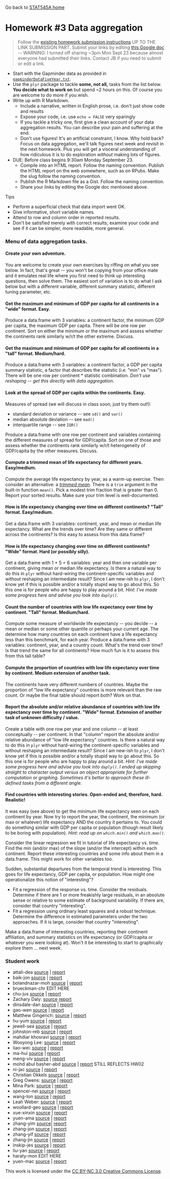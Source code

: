 Go back to [STAT545A home](current.html)

Homework #3 Data aggregation 
========================================================

> Follow the [existing homework submission instructions](hw00_instructions.html) UP TO THE LINK SUBMISSION PART. Submit your links by editing [this Google doc](https://docs.google.com/document/d/1QBzCNFujBgrzDRtfPR_VBlKnpFsO_E6WIl-xUMJIb68/edit?usp=sharing) -- WARNING: I turned off sharing ~3pm Mon Sept 23 because almost everyone had submitted their links. Contact JB if you need to submit or edit a link.

  * Start with the Gapminder data as provided in [`gapminderDataFiveYear.txt`](http://www.stat.ubc.ca/~jenny/notOcto/STAT545A/examples/gapminder/data/gapminderDataFiveYear.txt).
  * Use the `plyr` package to tackle __some, not all,__ tasks from the list below. __You decide what to work on__ but spend ~2 hours on this. Of course you are welcome to do more if you wish.
  * Write up with R Markdown.
    - Include a narrative, written in English prose, i.e. don't just show code and results
    - Expose your code, i.e. use `echo = FALSE` very sparingly
    - If you tackle a tricky one, first give a clean account of your data aggregation results. You can describe your pain and suffering at the end.
    - Don't use figures! It's an artificial constraint, I know. Why hold back? Focus on data aggregation, we'll talk figures next week and revisit in the next homework. Plus you will get a visceral understanding of how ridiculous it is to do exploration *without* making lots of figures.
  * DUE: Before class begins 9:30am Monday September 23.
    - Compile into an HTML report. Follow the naming convention. Publish the HTML report on the web somewhere, such as on RPubs. Make the slug follow the naming convention.
    - Publish the R Markdown file as a Gist. Follow the naming convention.
    - Share your links by editing the Google doc mentioned above.
 
Tips

  * Perform a superficial check that data import went OK.
  * Give informative, short variable names.
  * Attend to row and column order in reported results.
  * Don't be satisfied merely with correct results; examine your code and see if it can be simpler, more readable, more general.
  
### Menu of data aggregation tasks.

#### Create your own adventure.

You are welcome to create your own exercises by riffing on what you see below. In fact, that's great -- you won't be copying from your office mate and it emulates real life where you first need to think up interesting questions, then solve them. The easiest sort of variation is to do what I ask below but with a different variable, different summary statistic, different tuning parameter, etc.

#### Get the maximum and minimum of GDP per capita for all continents in a "wide" format. Easy.

Produce a data.frame with 3 variables: a continent factor, the minimum GDP per capita, the maximum GDP per capita. There will be one row per continent. Sort on either the minimum or the maximum and assess whether the continents rank similarly w/r/t the other extreme. Discuss.




#### Get the maximum and minimum of GDP per capita for all continents in a "tall" format. Medium/hard.

Produce a data.frame with 3 variables: a continent factor, a GDP per capita summary statistic, a factor that describes the statistic (i.e. "min" vs "max"). There will be one row per continent * statistic combination. *Don't use reshaping -- get this directly with data aggregation.*



#### Look at the spread of GDP per capita within the continents. Easy.

Measures of spread (we will discuss in class soon, just try them out!):

  * standard deviation or variance -- see `sd()` and `var()`
  * median absolute deviation -- see `mad()`
  * interquartile range -- see `IQR()`
  
Produce a data.frame with one row per continent and variables containing the different measures of spread for GDP/capita. Sort on one of those and assess whether the continents rank similarly w/r/t heterogeneity of GDP/capita by the other measures. Discuss.
 



#### Compute a trimmed mean of life expectancy for different years. Easy/medium.

Compute the average life expectancy by year, as a warm-up exercise. Then consider an alternative: a [*trimmed mean*](http://en.wikipedia.org/wiki/Truncated_mean). There is a `trim` argument in the built-in function `mean()`. Pick a modest trim fraction that is greater than 0. Report your sorted results. Make sure your trim level is well-documented.




#### How is life expectancy changing over time on different continents? "Tall" format. Easy/medium.

Get a data.frame with 3 variables: continent, year, and mean or median life expectancy. What are the trends over time? Are they same or different across the continents? Is this easy to assess from this data.frame?




#### How is life expectancy changing over time on different continents? "Wide" format. Hard (or possibly silly).

Get a data.frame with 1 + 5 = 6 variables: year and then one variable per continent, giving mean or median life expectancy. Is there a natural way to do this in `plyr` without hard-wiring the continent-specific variables and without reshaping an intermediate result? Since I am new-ish to `plyr`, I don't know yet if this is possible and/or a totally stupid way to go about this. So this one is for people who are happy to play around a bit. *Hint: I've made some progress here and advise you look into `daply()`.*




#### Count the number of countries with low life expectancy over time by continent. "Tall" format. Medium/hard.

Compute some measure of worldwide life expectancy -- you decide -- a mean or median or some other quantile or perhaps your current age. The determine how many countries on each continent have a life expectancy less than this benchmark, for each year. Produce a data.frame with 3 variables: continent, year, and a country count. What's the trend over time? Is that trend the same for all continents? How much fun is it to assess this from this tall table?




#### Compute the proportion of countries with low life expectancy over time by continent. Medium extension of another task.

The continents have very different numbers of countries. Maybe the proportion of "low life expectancy" countries is more relevant than the raw count. Or maybe the final table should report both? Work on that.




#### Report the absolute and/or relative abundance of countries with low life expectancy over time by continent. "Wide" format. Extension of another task of unknown difficulty / value.

Create a table with one row per year and one column -- at least conceptually -- per continent. In that "column" report the absolute and/or relative abundance of "low life expectancy" countries. Is there a natural way to do this in `plyr` without hard-wiring the continent-specific variables and without reshaping an intermediate result? Since I am new-ish to `plyr`, I don't know yet if this is possible and/or a totally stupid way to go about this. So this one is for people who are happy to play around a bit. *Hint: I've made some progress here and advise you look into `daply()`. I ended up skipping straight to character output versus an object appropriate for further computation or graphing. Sometimes it's better to approach these ill-defined tasks from a different angle.*
 



#### Find countries with interesting stories. Open-ended and, therefore, hard. Realistic!

It was easy (see above) to get the minimum life expectancy seen on each continent by year. Now try to report the year, the continent, the minimum (or max or whatever) life expectancy AND the country it pertains to. You could do something similar with GDP per capita or population (though result likely to be boring with population). *Hint: read up on `which.min()` and `which.max()`.*

Consider the linear regression we fit in tutorial of life expectancy vs. time. Find the min (and/or max) of the slope (and/or the intercept) within each continent. Report these interesting countries and some info about them in a data.frame. This might work for other variables too.

Sudden, substantial departures from the temporal trend is interesting. This goes for life expectancy, GDP per capita, or population. How might one operationalize this notion of "interesting"?

  * Fit a regression of the response vs. time. Consider the residuals. Determine if there are 1 or more freakishly large residuals, in an absolute sense or relative to some estimate of background variability. If there are, consider that country "interesting".
  * Fit a regression using ordinary least squares and a robust technique. Determine the difference in estimated parameters under the two approaches. If it is large, consider that country "interesting".

Make a data.frame of interesting countries, reporting their continent affiliation, and summary statistics on life expectancy (or GDP/capita or whatever you were looking at). Won't it be interesting to start to graphically explore them ... next week.

### Student work

  * attali-dea [source](https://gist.github.com/daattali/6673361#file-stat545a-2013-hw03_attali-dea-rmd) | [report](http://rpubs.com/daattali/stat545a-2013-hw03_attali-dea) 
  * baik-jon [source](https://gist.github.com/jonnybaik/6667437#file-stat545a-2013-hw03_baik-jon-rmd) | [report](http://rpubs.com/jonnybaik/stat545a-2013-hw03_baik-jon)
  * bolandnazar-moh [source](https://gist.github.com/ArephB/6667983#file-stat545a-2013-hw03_bolandnazar-moh-rmd) | [report](http://rpubs.com/aref/stat545a-2013-hw03_bolandnazar-moh)
  * brueckman-chr EDIT HERE
  * chu-jus [source](https://gist.github.com/JustinChu/6667252#file-stat545a-2013-hw03_chu-jus-rmd) | [report](http://rpubs.com/cjustin/stat545a-2013-hw03_chu-jus)
  * Zachary Daly: 
[source](https://gist.github.com/ZDaly/6666365#file-stat545a-2013-hw03_daly-zac-rmd)
[report](http://rpubs.com/Zdaly/stat545a-2013-hw03_daly-zac)
  * dinsdale-dan [source](https://gist.github.com/danieldinsdale/6665986#file-stat545a-2013-hw03_dinsdale-dan-rmd) | [report](http://rpubs.com/danieldinsdale/stat545a-2013-hw03_dinsdale-dan)
  * gao-wen [source](https://gist.github.com/sibyl229/6668047#file-stat545a-2013-hw03_gao-wen-rmd) | [report](http://rpubs.com/less/stat545a-2013-hw03_gao-wen)
  * Matthew Gingerich: [source](https://gist.github.com/MattGingerich/6667676#file-stat545a-2013-hw03_gingerich-mat-rmd) | [report](http://rpubs.com/majugi/stat545a-2013-hw03_gingerich-mat)
  * hu-yum [source](https://gist.github.com/smilecat/6666754#file-stat545a-2013-hw03_hu-yum-rmd) | [report](http://rpubs.com/smilecat/stat545a-2013-hw03_hu-yum)
  * jewell-sea [source](https://gist.github.com/jewellsean/bf3c28b63e6f99953153#file-stat545a-2013-hw03_jewell-sea-rmd) | [report](http://rpubs.com/jewellsean/stat545a-2013-hw03_jewell-sea)
  * johnston-reb [source](https://gist.github.com/rebjoh/6667299#file-stat545a-2013-hw03_johnston-reb-rmd) | [report](http://rpubs.com/rljohn/stat545a-2013-hw03_johnston-reb)
  * mahdiar khosravi [source](https://gist.github.com/Mahdiark/6671508#file-stat545a-2013-hw03_khosravi-mah-rmd) | [report](http://rpubs.com/mahdiar/stat545a-2013-hw03_khosravi-mah)
  * Wooyong Lee: 
[source](https://gist.github.com/folias/6661622#file-stat545a-2013-hw03_lee-woo) | [report](http://rpubs.com/folias/stat545a-2013-hw03_lee-woo)
  * liao-wei: [source](https://gist.github.com/feiba/6674299#file-stat545a-2013-hw03_liao_wei-rmd) | [report](http://rpubs.com/winson/stat545a-2013-hw03_liao_wei)
  * ma-hui [source](https://gist.github.com/horsehuiting/6673172#file-stat545a-2013-hw03_ma-hui-rmd) | [report](http://rpubs.com/Huiting/stat545a-2013-hw03_ma-hui)
  * meng-viv [source](https://gist.github.com/vmeng321/6667418#file-stat545a-2013-hw03_meng-viv-rmd) | [report](http://rpubs.com/vmeng321/stat545a-2013-hw03_meng-viv)
  * mohd abul basher-abd [source](https://gist.github.com/atante/6568521#file-stat545a-2013-hw02_mohd-abul-basher-abd-rmd) | [report](http://rpubs.com/meitantei/stat545a-2013-hw02_mohdabulbasher-abd) STILL REFLECTS HW02
  * ni-jac [source](https://gist.github.com/jacknii/6663292#file-stat545a-2013-hw03_ni-jac-rmd) | [report](http://rpubs.com/jackni/stat545a-2013-hw03_ni-jac)
  * Christian Okkels [source](https://gist.github.com/cbokkels/6654193#file-stat545a-2013-hw03_okkels-chr-rmd) | [report](http://rpubs.com/cbokkels/stat545a-2013-hw03_okkels-chr)
  * Greg Owens: [source](https://gist.github.com/opsin/6666283#file-stat545a-2013-hw03_owens-greg-rmd) | [report](http://rpubs.com/opsin/stat545a-2013-hw03_owens-greg)
  * Mina Park: [source](https://gist.github.com/parkm87/6665438#file-stat545a-2013-hw03_park-min-rmd) | [report](http://rpubs.com/parkm87/stat545a-2013-hw03_park-min)
  * spencer-nei [source](https://gist.github.com/neilspencer/6558151#file-stat545a-2013-hw03_spencer-neil-rmd) | [report](http://rpubs.com/neil_spencer/stat545a-2013-hw03_spencer-nei)
  * wang-ton [source](https://gist.github.com/yzhxh/6670081#file-stat545a-2013-hw03_wang-ton-rmd) | 
[report](http://rpubs.com/yzhxh/stat545a-2013-hw03_wang-ton)
  * Leah Weber: [source](https://gist.github.com/lweber21/6667096#file-stat545a-2013-hw03_weber-lea-rmd) | [report](http://rpubs.com/lweber21/stat545a-2013-hw03_weber-lea)
  * woollard-geo [source](https://gist.github.com/geoffwoollard/6666457#file-stat545a-2013-hw03_woollard-geo-rmd) | [report](http://rpubs.com/gwoollard/stat545a-2013-hw03_woollard-geo)
  * xue-xinxin [source](https://gist.github.com/xxue/6663673#file-stat545a-2013-hw03_xue-xinxin-rmd) | [report](http://rpubs.com/xxue/8829) 
  * yuen-ama [source](https://gist.github.com/amandammor/6666007#file-stat545a-2013-hw03_yuen-ama-rmd) | [report](http://rpubs.com/amandammor/stat545a-2013-hw03_yuen-ama)
  * zhang-yim [source](https://gist.github.com/zym268/6667601#file-stat545a-2013-hw03_zhang-yim-rmd)| [report](http://rpubs.com/zym268/STAT545A-2013-hw03_zhang-yim)
  * zhang-jon [source](https://gist.github.com/jzhang722/6665486#file-stat545a-2013-hw03_zhang-jon-rmd) | [report](http://rpubs.com/jzhang722/stat545a-2013-hw03_zhang-jon)
  * zhang-yif 
[source](https://gist.github.com/dora7870/6630819#file-stat545a-2013-hw03_zhang-yif-rmd) | [report](http://rpubs.com/dora7870/stat545a-2013-hw03_zhang-yif)
  * zhang-jin [source](https://gist.github.com/0527zhangjinyuan/6673340#file-stat545a-2013-hw03_zhang-jin-rmd) | [report](http://rpubs.com/zhangjinyuan/stat545a-2013-hw03_zhang-jin)
  * inskip-jes [source](https://gist.github.com/jinskip/6665098#file-stat545a-2013-hw03_inskip-jes-rmd) | [report](http://rpubs.com/jinskip/stat545a-2013-hw03_inskip-jes)
  * liu-yan [source](https://gist.github.com/swallow0001/6673645#file-stat545a-2013-hw3_liu) | [report](http://rpubs.com/swallow0001/STAT545a-2013-hw3_Liu)
  * haraty-mon EDIT HERE
  * yuen-mac [source](https://gist.github.com/myuen/6672095#file-stat545a-2013-hw03_yuen-mac-rmd) | [report](http://rpubs.com/myuen/stat545a-2013-hw03_yuen-mac)



<div class="footer">
This work is licensed under the  <a href="http://creativecommons.org/licenses/by-nc/3.0/">CC BY-NC 3.0 Creative Commons License</a>.
</div>
